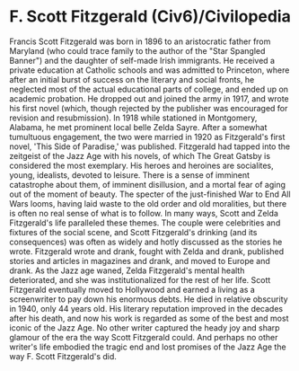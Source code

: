 # F. Scott Fitzgerald (Civ6)/Civilopedia

Francis Scott Fitzgerald was born in 1896 to an aristocratic father from Maryland (who could trace family to the author of the "Star Spangled Banner") and the daughter of self-made Irish immigrants. He received a private education at Catholic schools and was admitted to Princeton, where after an initial burst of success on the literary and social fronts, he neglected most of the actual educational parts of college, and ended up on academic probation. He dropped out and joined the army in 1917, and wrote his first novel (which, though rejected by the publisher was encouraged for revision and resubmission). In 1918 while stationed in Montgomery, Alabama, he met prominent local belle Zelda Sayre. After a somewhat tumultuous engagement, the two were married in 1920 as Fitzgerald's first novel, 'This Side of Paradise,' was published.
Fitzgerald had tapped into the zeitgeist of the Jazz Age with his novels, of which The Great Gatsby is considered the most exemplary. His heroes and heroines are socialites, young, idealists, devoted to leisure. There is a sense of imminent catastrophe about them, of imminent disillusion, and a mortal fear of aging out of the moment of beauty. The specter of the just-finished War to End All Wars looms, having laid waste to the old order and old moralities, but there is often no real sense of what is to follow. In many ways, Scott and Zelda Fitzgerald's life paralleled these themes. The couple were celebrities and fixtures of the social scene, and Scott Fitzgerald's drinking (and its consequences) was often as widely and hotly discussed as the stories he wrote. Fitzgerald wrote and drank, fought with Zelda and drank, published stories and articles in magazines and drank, and moved to Europe and drank. As the Jazz age waned, Zelda Fitzgerald's mental health deteriorated, and she was institutionalized for the rest of her life. Scott Fitzgerald eventually moved to Hollywood and earned a living as a screenwriter to pay down his enormous debts. He died in relative obscurity in 1940, only 44 years old.
His literary reputation improved in the decades after his death, and now his work is regarded as some of the best and most iconic of the Jazz Age. No other writer captured the heady joy and sharp glamour of the era the way Scott Fitzgerald could. And perhaps no other writer's life embodied the tragic end and lost promises of the Jazz Age the way F. Scott Fitzgerald's did.